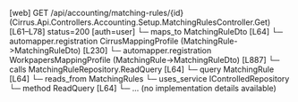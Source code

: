 [web] GET /api/accounting/matching-rules/{id}  (Cirrus.Api.Controllers.Accounting.Setup.MatchingRulesController.Get)  [L61–L78] status=200 [auth=user]
  └─ maps_to MatchingRuleDto [L64]
    └─ automapper.registration CirrusMappingProfile (MatchingRule->MatchingRuleDto) [L230]
    └─ automapper.registration WorkpapersMappingProfile (MatchingRule->MatchingRuleDto) [L887]
  └─ calls MatchingRuleRepository.ReadQuery [L64]
  └─ query MatchingRule [L64]
    └─ reads_from MatchingRules
  └─ uses_service IControlledRepository<MatchingRule>
    └─ method ReadQuery [L64]
      └─ ... (no implementation details available)

